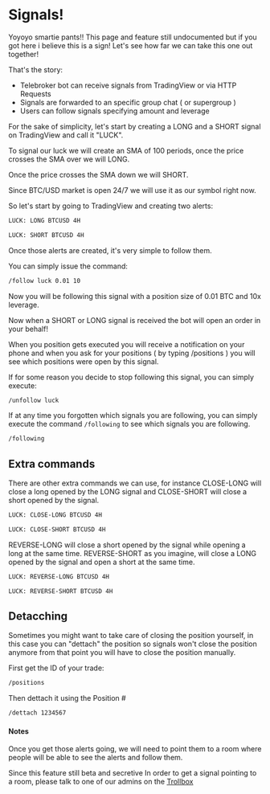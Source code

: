 # Signals!

Yoyoyo smartie pants!! This page and feature still undocumented but if you got
here i believe this is a sign! Let's see how far we can take this one out together!


That's the story:

 - Telebroker bot can receive signals from TradingView or via HTTP Requests
 - Signals are forwarded to an specific group chat ( or supergroup )
 - Users can follow signals specifying amount and leverage


For the sake of simplicity, let's start by creating a LONG and a SHORT signal
on TradingView and call it "LUCK".

To signal our luck we will create an SMA of 100 periods, once the price
crosses the SMA over we will LONG.

Once the price crosses the SMA down we will SHORT.

Since BTC/USD market is open 24/7 we will use it as our symbol right now.

So let's start by going to TradingView and creating two alerts:

``` bash
LUCK: LONG BTCUSD 4H
```

``` bash
LUCK: SHORT BTCUSD 4H
```

Once those alerts are created, it's very simple to follow them.

You can simply issue the command:

``` bash
/follow luck 0.01 10
```

Now you will be following this signal with a position size of 0.01 BTC and 10x
leverage.

Now when a SHORT or LONG signal is received the bot will open an order in your
behalf!

When you position gets executed you will receive a notification on your phone
and when you ask for your positions ( by typing /positions ) you will see which
positions were open by this signal.

If for some reason you decide to stop following this signal, you can simply
execute:

``` bash
/unfollow luck
```

If at any time you forgotten which signals you are following, you can simply
execute the command ```/following``` to see which signals you are following.

``` bash
/following
```

## Extra commands

There are other extra commands we can use, for instance CLOSE-LONG will close
a long opened by the LONG signal and CLOSE-SHORT will close a short opened by
the signal.

``` bash
LUCK: CLOSE-LONG BTCUSD 4H
```

``` bash
LUCK: CLOSE-SHORT BTCUSD 4H
```

REVERSE-LONG will close a short opened by the signal while opening a long at
the same time. REVERSE-SHORT as you imagine, will close a LONG opened by the
signal and open a short at the same time.

``` bash
LUCK: REVERSE-LONG BTCUSD 4H
```

``` bash
LUCK: REVERSE-SHORT BTCUSD 4H
```

## Detacching

Sometimes you might want to take care of closing the position yourself, in this
case you can "dettach" the position so signals won't close the position anymore
from that point you will have to close the position manually.

First get the ID of your trade:
``` bash
/positions
```

Then dettach it using the Position #
``` bash
/dettach 1234567
```

#### Notes

Once you get those alerts going, we will need to point them to a room where
people will be able to see the alerts and follow them.

Since this feature still beta and secretive In order to get a signal pointing
to a room, please talk to one of our admins on the [Trollbox](http://t.me/Trollbox_1Broker)
